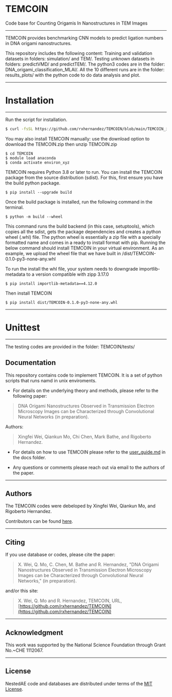 # TEMCOIN
Code base for Counting Origamis In Nanostructures in TEM Images

----------------

TEMCOIN provides benchmarking CNN models to predict ligation numbers in DNA origami nanostructures.

This repository includes the following content:
Training and validation datasets in folders: simulation/ and TEM/.
Testing unknown datasets in folders: predictVMD/ and predictTEM/.
The python3 codes are in the folder: DNA_origami_classification_MLAI/.
All the 10 different runs are in the folder: results_plots/ with the python code to do data analysis and plot.

<hr>

# Installation
----------------
Run the script for installation.
```bash
$ curl -fsSL https://github.com/rxhernandez/TEMCOIN/blob/main/TEMCOIN_install.sh | bash
```
You may also install TEMCOIN manually: 
use the download option to download the TEMCOIN.zip then unzip TEMCOIN.zip 
```
$ cd TEMCOIN
$ module load anaconda
$ conda activate environ_xyz
```

TEMCOIN requires Python 3.8 or later to run. You can install the TEMCOIN package from the source distribution (sdist). For this, first ensure you have the build python package.
```
$ pip install --upgrade build
```
Once the build package is installed, run the following command in the terminal.
```
$ python -m build --wheel
```
This command runs the build backend (in this case, setuptools), which copies all the sdist, gets the package dependencies and creates a python wheel (.whl) file. The python wheel is essentially a zip file with a specially formatted name and comes in a ready to install format with pip. Running the below command should install TEMCOIN in your virtual environment. As an example, we upload the wheel file that we have built in /dist/TEMCOIN-0.1.0-py3-none-any.whl 

To run the install the whl file, your system needs to downgrade importlib-metadata to a version compatible with zipp 3.17.0
```
$ pip install importlib-metadata==4.12.0
```
Then install TEMCOIN
```
$ pip install dist/TEMCOIN-0.1.0-py3-none-any.whl
```
<hr>

# Unittest
----------------
The testing codes are provided in the folder: TEMCOIN/tests/

Documentation
----------------

This repository contains code to implement TEMCOIN. 
It is a set of python scripts that runs namd in unix enviroments.

* For details on the underlying theory and methods,
please refer to the following paper:
> DNA Origami Nanostructures Observed in Transmission Electron Microscopy Images can be Characterized through Convolutional Neural Networks (in preparation).

Authors: 
> Xingfei Wei, Qiankun Mo, Chi Chen, Mark Bathe, and Rigoberto Hernandez.

* For details on how to use TEMCOIN please refer to the 
[user_guide.md](https://github.com/rxhernandez/TEMCOIN/blob/main/user_guide.md) in the docs folder.

* Any questions or comments please reach out via email
to the authors of the paper.


<hr>

Authors
----------------

The TEMCOIN codes were debeloped by Xingfei Wei, Qiankun Mo, and Rigoberto Hernandez.

Contributors can be found [here](https://github.com/rxhernandez/TEMCOIN/blob/main/contributors.txt).

<hr>

Citing
----------------

If you use database or codes, please cite the paper:

>X. Wei, Q. Mo, C. Chen, M. Bathe and R. Hernandez, "DNA Origami Nanostructures Observed in Transmission Electron Microscopy Images can be Characterized through Convolutional Neural Networks," (in preparation).

and/or this site:

>X. Wei, Q. Mo and R. Hernandez, TEMCOIN, URL, [https://github.com/rxhernandez/TEMCOIN](https://github.com/rxhernandez/TEMCOIN)

<hr>

Acknowledgment
----------------

This work was supported by the National Science Foundation through Grant No.~CHE 1112067.


<hr>

License
----------------

NestedAE code and databases are distributed under terms of the [MIT License](https://github.com/rxhernandez/TEMCOIN/blob/main/LICENSE).

